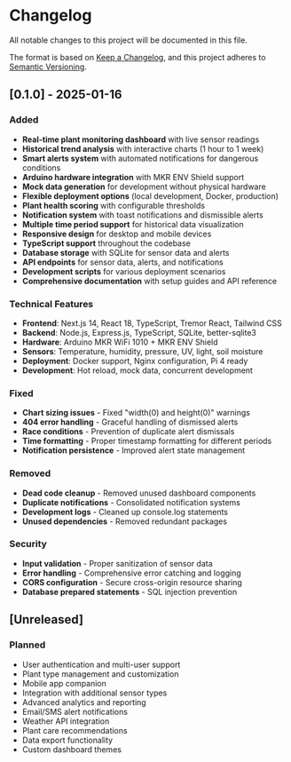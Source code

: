 # Changelog

All notable changes to this project will be documented in this file.

The format is based on [Keep a Changelog](https://keepachangelog.com/en/1.0.0/),
and this project adheres to [Semantic Versioning](https://semver.org/spec/v2.0.0.html).

## [0.1.0] - 2025-01-16

### Added
- **Real-time plant monitoring dashboard** with live sensor readings
- **Historical trend analysis** with interactive charts (1 hour to 1 week)
- **Smart alerts system** with automated notifications for dangerous conditions
- **Arduino hardware integration** with MKR ENV Shield support
- **Mock data generation** for development without physical hardware
- **Flexible deployment options** (local development, Docker, production)
- **Plant health scoring** with configurable thresholds
- **Notification system** with toast notifications and dismissible alerts
- **Multiple time period support** for historical data visualization
- **Responsive design** for desktop and mobile devices
- **TypeScript support** throughout the codebase
- **Database storage** with SQLite for sensor data and alerts
- **API endpoints** for sensor data, alerts, and notifications
- **Development scripts** for various deployment scenarios
- **Comprehensive documentation** with setup guides and API reference

### Technical Features
- **Frontend**: Next.js 14, React 18, TypeScript, Tremor React, Tailwind CSS
- **Backend**: Node.js, Express.js, TypeScript, SQLite, better-sqlite3
- **Hardware**: Arduino MKR WiFi 1010 + MKR ENV Shield
- **Sensors**: Temperature, humidity, pressure, UV, light, soil moisture
- **Deployment**: Docker support, Nginx configuration, Pi 4 ready
- **Development**: Hot reload, mock data, concurrent development

### Fixed
- **Chart sizing issues** - Fixed "width(0) and height(0)" warnings
- **404 error handling** - Graceful handling of dismissed alerts
- **Race conditions** - Prevention of duplicate alert dismissals
- **Time formatting** - Proper timestamp formatting for different periods
- **Notification persistence** - Improved alert state management

### Removed
- **Dead code cleanup** - Removed unused dashboard components
- **Duplicate notifications** - Consolidated notification systems
- **Development logs** - Cleaned up console.log statements
- **Unused dependencies** - Removed redundant packages

### Security
- **Input validation** - Proper sanitization of sensor data
- **Error handling** - Comprehensive error catching and logging
- **CORS configuration** - Secure cross-origin resource sharing
- **Database prepared statements** - SQL injection prevention

## [Unreleased]

### Planned
- User authentication and multi-user support
- Plant type management and customization
- Mobile app companion
- Integration with additional sensor types
- Advanced analytics and reporting
- Email/SMS alert notifications
- Weather API integration
- Plant care recommendations
- Data export functionality
- Custom dashboard themes
